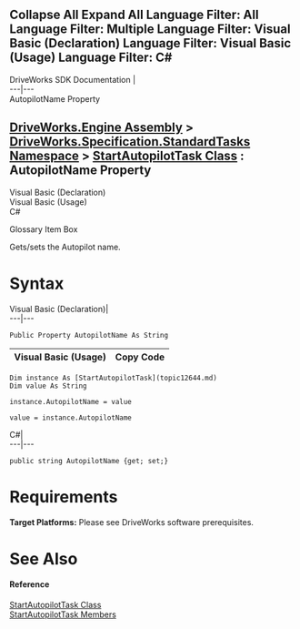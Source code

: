 Collapse All Expand All Language Filter: All  Language Filter: Multiple  Language Filter: Visual Basic (Declaration) Language Filter: Visual Basic (Usage) Language Filter: C#  
---  
DriveWorks SDK Documentation  |   
---|---  
AutopilotName Property   
  
[DriveWorks.Engine Assembly](topic2156.md) > [DriveWorks.Specification.StandardTasks Namespace](topic11896.md) > [StartAutopilotTask Class](topic12644.md) : AutopilotName Property  
---  
  
Visual Basic (Declaration)    
Visual Basic (Usage)    
C# 

Glossary Item Box

Gets/sets the Autopilot name. 

# Syntax

Visual Basic (Declaration)|   
---|---  
      
    
    Public Property AutopilotName As String  
  
Visual Basic (Usage)| Copy Code  
---|---  
      
    
    Dim instance As [StartAutopilotTask](topic12644.md)
    Dim value As String
     
    instance.AutopilotName = value
     
    value = instance.AutopilotName  
  
C#|   
---|---  
      
    
    public string AutopilotName {get; set;}  
  
# Requirements

**Target Platforms:** Please see DriveWorks software prerequisites.

# See Also

#### Reference

[StartAutopilotTask Class](topic12644.md)   
[StartAutopilotTask Members](topic12645.md)


